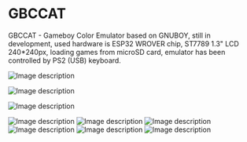 # GBCCAT
GBCCAT - Gameboy Color Emulator based on GNUBOY,
still in development, used hardware is ESP32 WROVER chip, ST7789 1.3" LCD 240*240px,
loading games from microSD card, emulator has been controlled by PS2 (USB) keyboard.

![Image description](https://github.com/mwiemarc/GBCCAT/blob/main/media/GBCCAT.gif)

![Image description](https://github.com/mwiemarc/GBCCAT/blob/main/hardware/ncat_sch.png)

![Image description](https://github.com/mwiemarc/GBCCAT/blob/main/hardware/ncat_brd.png)

![Image description](https://github.com/mwiemarc/GBCCAT/blob/main/media/IMG_20210112_200409.jpg)
![Image description](https://github.com/mwiemarc/GBCCAT/blob/main/media/IMG_20210112_200439.jpg)
![Image description](https://github.com/mwiemarc/GBCCAT/blob/main/media/IMG_20210112_200459.jpg)
![Image description](https://github.com/mwiemarc/GBCCAT/blob/main/media/IMG_20210112_200510.jpg)
![Image description](https://github.com/mwiemarc/GBCCAT/blob/main/media/IMG_20210112_201024.jpg)
![Image description](https://github.com/mwiemarc/GBCCAT/blob/main/media/IMG_20210112_201043.jpg)



